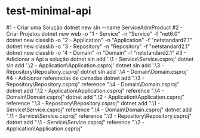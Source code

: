# test-minimal-api

#1 - Criar uma Solução
    dotnet new sln --name ServiceAdmProduct 
#2 - Criar Projetos
    dotnet new web -o "1 - Service" -n "Service" -f "net6.0"
    dotnet new classlib -o "2 - Application" -n "Application" -f "netstandard2.1"
    dotnet new classlib -o "3 - Repository" -n "Repository" -f "netstandard2.1"
    dotnet new classlib -o "4 - Domain" -n "Domain" -f "netstandard2.1"
#3 - Adicionar a Api a solução
    dotnet sln add '.\1 - Service\Service.csproj'
    dotnet sln add '.\2 - Application\Application.csproj'
    dotnet sln add '.\3 - Repository\Repository.csproj'
    dotnet sln add '.\4 - Domain\Domain.csproj'
#4 - Adicionar referencias de camadas
    dotnet add ".\3 - Repository\Repository.csproj" reference ".\4 - Domain\Domain.csproj"
    dotnet add ".\2 - Application\Application.csproj" reference ".\4 - Domain\Domain.csproj"
    dotnet add ".\2 - Application\Application.csproj" reference ".\3 - Repository\Repository.csproj"
    dotnet add ".\1 - Service\Service.csproj" reference ".\4 - Domain\Domain.csproj"
    dotnet add ".\1 - Service\Service.csproj" reference ".\3 - Repository\Repository.csproj"
    dotnet add ".\1 - Service\Service.csproj" reference ".\2 - Application\Application.csproj"
